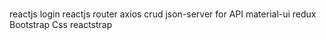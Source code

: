 #
reactjs login
reactjs router
axios
crud
json-server for API
material-ui
redux
Bootstrap
Css
reactstrap
